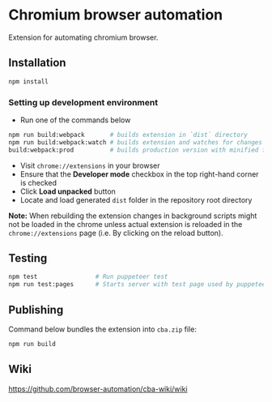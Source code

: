 # Chromium browser automation

Extension for automating chromium browser.

## Installation

```bash
npm install
```

### Setting up development environment

- Run one of the commands below
```bash
npm run build:webpack       # builds extension in `dist` directory
npm run build:webpack:watch # builds extension and watches for changes 
build:webpack:prod          # builds production version with minified files
```
- Visit `chrome://extensions` in your browser
- Ensure that the **Developer mode** checkbox in the top right-hand corner is
  checked
- Click **Load unpacked** button
- Locate and load generated `dist` folder in the repository root directory

**Note:** When rebuilding the extension changes in background scripts might not
be loaded in the chrome unless actual extension is reloaded in the
`chrome://extensions` page (i.e. By clicking on the reload button).

## Testing

```bash
npm test                # Run puppeteer test
npm run test:pages      # Starts server with test page used by puppeteer
```

## Publishing

Command below bundles the extension into `cba.zip` file:
```bash
npm run build
```

## Wiki

https://github.com/browser-automation/cba-wiki/wiki
